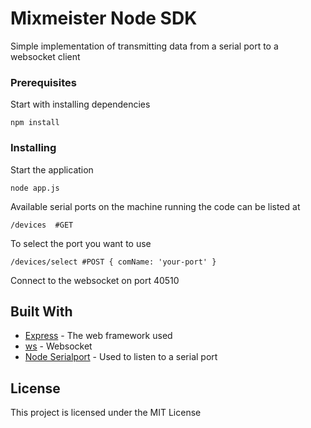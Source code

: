 # Mixmeister Node SDK

Simple implementation of transmitting data from a serial port to a websocket client

### Prerequisites

Start with installing dependencies

```
npm install
```

### Installing

Start the application

```
node app.js
```

Available serial ports on the machine running the code can be listed at

```
/devices  #GET
```

To select the port you want to use 

```
/devices/select #POST { comName: 'your-port' }
```

Connect to the websocket on port 40510

## Built With

* [Express](https://expressjs.com/) - The web framework used
* [ws](https://github.com/websockets/ws) - Websocket
* [Node Serialport](https://node-serialport.github.io/node-serialport/) - Used to listen to a serial port

## License

This project is licensed under the MIT License